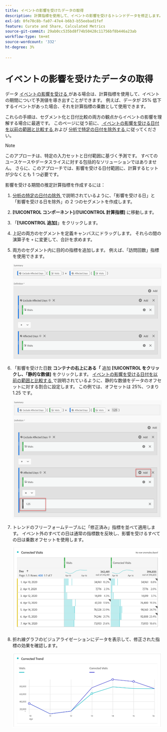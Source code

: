 ```yaml
---
title: イベントの影響を受けたデータの取得
description: 計算指標を使用して、イベントの影響を受けるトレンドデータを修正します。
exl-id: 0fe70c8b-fa07-47e4-b6b3-b55eebad1fef
feature: Curate and Share, Calculated Metrics
source-git-commit: 29ab0cc535bd8f74b50428c11756bf8b446a23ab
workflow-type: tm+mt
source-wordcount: '332'
ht-degree: 3%

---
```


# イベントの影響を受けたデータの取得

データ [ イベントの影響を受ける ](overview.md) がある場合は、計算指標を使用して、イベントの期間について予測値を導き出すことができます。 例えば、データが 25% 低下するイベントがあった場合、それを計算指標の乗数として使用できます。

これらの手順は、セグメント化と日付比較の両方の観点からイベントの影響を理解する場合に最適です。 このページに従う前に、[ イベントの影響を受ける日付を以前の範囲と比較する ](compare-dates.md) および [ 分析で特定の日付を除外する ](segments.md) に従ってください。

>[!NOTE]
>
>このアプローチは、特定の入力セットと日付範囲に基づく予測です。 すべてのユースケースやデータスライスに対する包括的なソリューションではありません。 さらに、このアプローチでは、影響を受ける日付範囲に、計算するヒットが少なくとも 1 つ必要です。

影響を受ける期間の推定計算指標を作成するには：

1. [ 分析の特定の日付の除外 ](segments.md) で説明されているように、「影響を受ける日」と「影響を受ける日を除外」の 2 つのセグメントを作成します。
2. **[!UICONTROL コンポーネント]**/**[!UICONTROL 計算指標]** に移動します。
3. 「**[!UICONTROL 追加]**」をクリックします。
4. 上記の両方のセグメントを定義キャンバスにドラッグします。 それらの間の演算子を `+` に変更して、合計を求めます。
5. 両方のセグメント内に目的の指標を追加します。 例えば、「訪問回数」指標を使用できます。

   ![ セグメントビルダー ](assets/event_segment_builder.png)

6. 「影響を受けた日数 **コンテナの右上にある「** 追加 **[!UICONTROL をクリックし、「静的な数値]** をクリックします。 [ イベントの影響を受ける日付を以前の範囲と比較する ](compare-dates.md) で説明されているように、静的な数値をデータのオフセットに対する割合に設定します。 この例では、オフセットは 25%、つまり 1.25 です。

   ![ 静的な数値 ](assets/event_static_number.png)

7. トレンドのフリーフォームテーブルに「修正済み」指標を並べて適用します。 イベント外のすべての日は通常の指標数を反映し、影響を受けるすべての日は乗数オフセットを使用します。

   ![ 修正された指標 ](assets/event_corrected.png)

8. 折れ線グラフのビジュアライゼーションにデータを表示して、修正された指標の効果を確認します。

   ![ 修正された行 ](assets/event_line.png)
